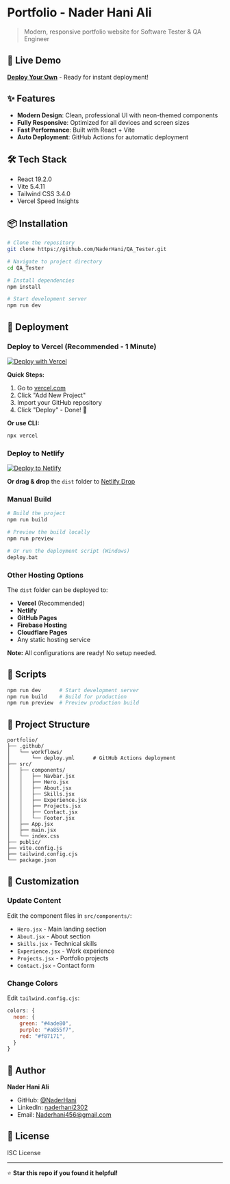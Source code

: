 # Portfolio - Nader Hani Ali

> Modern, responsive portfolio website for Software Tester & QA Engineer

## 🚀 Live Demo

**[Deploy Your Own](https://vercel.com/new)** - Ready for instant deployment!

## ✨ Features

- **Modern Design**: Clean, professional UI with neon-themed components
- **Fully Responsive**: Optimized for all devices and screen sizes
- **Fast Performance**: Built with React + Vite
- **Auto Deployment**: GitHub Actions for automatic deployment

## 🛠️ Tech Stack

- React 19.2.0
- Vite 5.4.11
- Tailwind CSS 3.4.0
- Vercel Speed Insights

## 📦 Installation

```bash
# Clone the repository
git clone https://github.com/NaderHani/QA_Tester.git

# Navigate to project directory
cd QA_Tester

# Install dependencies
npm install

# Start development server
npm run dev
```

## 🚀 Deployment

### Deploy to Vercel (Recommended - 1 Minute)

[![Deploy with Vercel](https://vercel.com/button)](https://vercel.com/new)

**Quick Steps:**

1. Go to [vercel.com](https://vercel.com)
2. Click "Add New Project"
3. Import your GitHub repository
4. Click "Deploy" - Done! 🎉

**Or use CLI:**

```bash
npx vercel
```

### Deploy to Netlify

[![Deploy to Netlify](https://www.netlify.com/img/deploy/button.svg)](https://app.netlify.com/start)

**Or drag & drop** the `dist` folder to [Netlify Drop](https://app.netlify.com/drop)

### Manual Build

```bash
# Build the project
npm run build

# Preview the build locally
npm run preview

# Or run the deployment script (Windows)
deploy.bat
```

### Other Hosting Options

The `dist` folder can be deployed to:

- **Vercel** (Recommended)
- **Netlify**
- **GitHub Pages**
- **Firebase Hosting**
- **Cloudflare Pages**
- Any static hosting service

**Note:** All configurations are ready! No setup needed.

## 📝 Scripts

```bash
npm run dev      # Start development server
npm run build    # Build for production
npm run preview  # Preview production build
```

## 📂 Project Structure

```
portfolio/
├── .github/
│   └── workflows/
│       └── deploy.yml      # GitHub Actions deployment
├── src/
│   ├── components/
│   │   ├── Navbar.jsx
│   │   ├── Hero.jsx
│   │   ├── About.jsx
│   │   ├── Skills.jsx
│   │   ├── Experience.jsx
│   │   ├── Projects.jsx
│   │   ├── Contact.jsx
│   │   └── Footer.jsx
│   ├── App.jsx
│   ├── main.jsx
│   └── index.css
├── public/
├── vite.config.js
├── tailwind.config.cjs
└── package.json
```

## 🎨 Customization

### Update Content

Edit the component files in `src/components/`:

- `Hero.jsx` - Main landing section
- `About.jsx` - About section
- `Skills.jsx` - Technical skills
- `Experience.jsx` - Work experience
- `Projects.jsx` - Portfolio projects
- `Contact.jsx` - Contact form

### Change Colors

Edit `tailwind.config.cjs`:

```javascript
colors: {
  neon: {
    green: "#4ade80",
    purple: "#a855f7",
    red: "#f87171",
  }
}
```

## 👤 Author

**Nader Hani Ali**

- GitHub: [@NaderHani](https://github.com/NaderHani)
- LinkedIn: [naderhani2302](https://linkedin.com/in/naderhani2302)
- Email: Naderhani456@gmail.com

## 📄 License

ISC License

---

⭐ **Star this repo if you found it helpful!**
